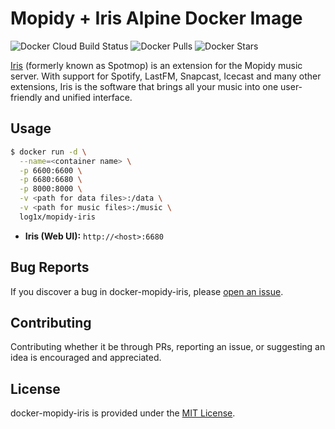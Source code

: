 # Mopidy + Iris Alpine Docker Image

![Docker Cloud Build Status](https://img.shields.io/docker/cloud/build/log1x/mopidy-iris?style=flat-square)
![Docker Pulls](https://img.shields.io/docker/pulls/log1x/mopidy-iris?style=flat-square)
![Docker Stars](https://img.shields.io/docker/stars/log1x/mopidy-iris?style=flat-square)

[Iris](https://github.com/jaedb/Iris) (formerly known as Spotmop) is an extension for the Mopidy music server. With support for Spotify, LastFM, Snapcast, Icecast and many other extensions, Iris is the software that brings all your music into one user-friendly and unified interface.

## Usage

```bash
$ docker run -d \
  --name=<container name> \
  -p 6600:6600 \
  -p 6680:6680 \
  -p 8000:8000 \
  -v <path for data files>:/data \
  -v <path for music files>:/music \
  log1x/mopidy-iris
```

- **Iris (Web UI):** `http://<host>:6680`

## Bug Reports

If you discover a bug in docker-mopidy-iris, please [open an issue](https://github.com/log1x/docker-mopidy-iris/issues).

## Contributing

Contributing whether it be through PRs, reporting an issue, or suggesting an idea is encouraged and appreciated.

## License

docker-mopidy-iris is provided under the [MIT License](https://github.com/log1x/docker-mopidy-iris/blob/master/LICENSE.md).

